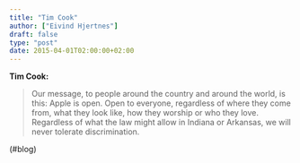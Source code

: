```yaml
---
title: "Tim Cook"
author: ["Eivind Hjertnes"]
draft: false
type: "post"
date: 2015-04-01T02:00:00+02:00
---
```


**Tim Cook:**

> Our message, to people around the country and around the world, is
> this: Apple is open. Open to everyone, regardless of where they come
> from, what they look like, how they worship or who they love.
> Regardless of what the law might allow in Indiana or Arkansas, we will
> never tolerate discrimination.

(#blog)
